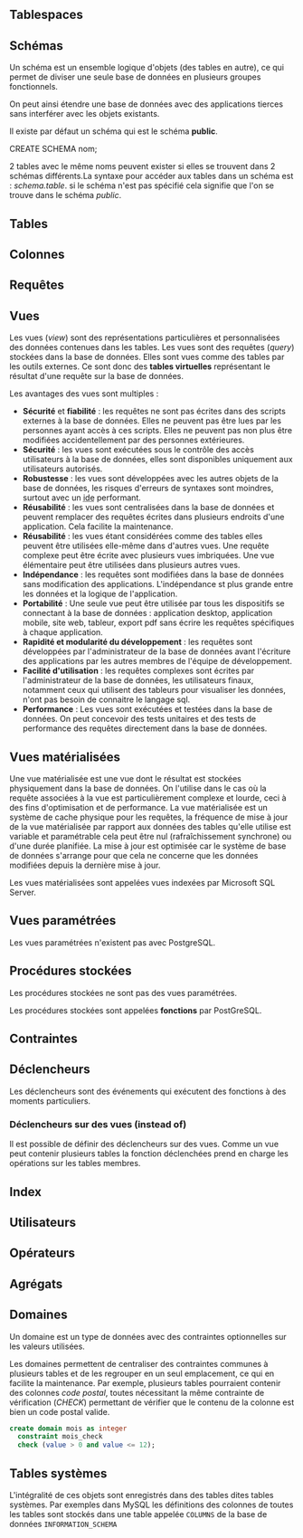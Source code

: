 ## Tablespaces


## Schémas

Un schéma est un ensemble logique d'objets (des tables en autre), ce qui permet de diviser une seule base de données en plusieurs groupes fonctionnels.

On peut ainsi étendre une base de données avec des applications tierces sans interférer avec les objets existants.

Il existe par défaut un schéma qui est le schéma **public**.

<span syntax="sql">CREATE SCHEMA nom;</span>

2 tables avec le même noms peuvent exister si elles se trouvent dans 2 schémas différents.La syntaxe pour accéder aux tables dans un schéma est : *schema.table*. si le schéma n'est pas spécifié cela signifie que l'on se trouve dans le schéma *public*.

## Tables

## Colonnes

## Requêtes

## Vues

Les vues (*view*) sont des représentations particulières et personnalisées des données contenues dans les tables. Les vues sont des requêtes (*query*) stockées dans la base de données. Elles sont vues comme des tables par les outils externes. Ce sont donc des **tables virtuelles** représentant le résultat d'une requête sur la base de données.

Les avantages des vues sont multiples :

- **Sécurité** et **fiabilité** : les requêtes ne sont pas écrites dans des scripts externes à la base de données. Elles ne peuvent pas être lues par les personnes ayant accès à ces scripts. Elles ne peuvent pas non plus être modifiées accidentellement par des personnes extérieures.
- **Sécurité** : les vues sont exécutées sous le contrôle des accès utilisateurs à la base de données, elles sont disponibles uniquement aux utilisateurs autorisés.
- **Robustesse** : les vues sont développées avec les autres objets de la base de données, les risques d'erreurs de syntaxes sont moindres, surtout avec un <abbr title="Integrated Development Environment">ide</abbr> performant.
- **Réusabilité** : les vues sont centralisées dans la base de données et peuvent remplacer des requêtes écrites dans plusieurs endroits d'une application. Cela facilite la maintenance.
- **Réusabilité** : les vues étant considérées comme des tables elles peuvent être utilisées elle-même dans d'autres vues. Une requête complexe peut être écrite avec plusieurs vues imbriquées. Une vue élémentaire peut être utilisées dans plusieurs autres vues.
- **Indépendance** :  les requêtes sont modifiées dans la base de données sans modification des applications. L'indépendance st plus grande entre les données et la logique de l'application.
- **Portabilité** : Une seule vue peut être utilisée par tous les dispositifs se connectant à la base de données : application desktop, application mobile, site web, tableur, export pdf sans écrire les requêtes spécifiques à chaque application.
- **Rapidité et modularité du développement** : les requêtes sont développées par l'administrateur de la base de données avant l'écriture des applications par les autres membres de l'équipe de développement.
- **Facilité d'utilisation** : les requêtes complexes sont écrites par l'administrateur de la base de données, les utilisateurs finaux, notamment ceux qui utilisent des tableurs pour visualiser les données,  n'ont pas besoin de connaitre le langage sql.
- **Performance** : Les vues sont exécutées et testées dans la base de données. On peut concevoir des tests unitaires et des tests de performance des requêtes directement  dans la base de données.


## Vues matérialisées

Une vue matérialisée est une vue dont le résultat est stockées physiquement dans la base de données. On l'utilise dans le cas où la requête associées à la vue est particulièrement complexe et lourde, ceci à des fins d'optimisation et de performance. La vue matérialisée est un système de cache physique pour les requêtes, la fréquence de mise à jour de la vue matérialisée par rapport aux données des tables qu'elle utilise est variable et paramétrable  cela peut être nul (rafraîchissement synchrone) ou d'une durée planifiée. La mise à jour est optimisée car le système de base de données s'arrange pour que cela ne concerne que les données modifiées depuis la dernière mise à jour.

Les vues matérialisées sont appelées vues indexées par Microsoft SQL Server.

## Vues paramétrées

Les vues paramétrées n'existent pas avec PostgreSQL.

## Procédures stockées

Les procédures stockées ne sont pas des vues paramétrées.

Les procédures stockées sont appelées **fonctions** par PostGreSQL.

## Contraintes

## Déclencheurs

Les déclencheurs sont des événements qui exécutent des fonctions à des moments particuliers.

### Déclencheurs sur des vues (instead of)

Il est possible de définir des déclencheurs sur des vues. Comme un vue peut contenir plusieurs tables la fonction déclenchées prend en charge les opérations sur les tables membres.

## Index

## Utilisateurs

## Opérateurs

## Agrégats

## Domaines

Un domaine est un type de données avec des contraintes optionnelles sur les valeurs utilisées.

Les domaines permettent de centraliser des contraintes communes à plusieurs tables et de les regrouper en un seul emplacement, ce qui en facilite la maintenance. Par exemple, plusieurs tables pourraient contenir des colonnes *code postal*, toutes nécessitant la même contrainte de vérification (*CHECK*) permettant de vérifier que le contenu de la colonne est bien un code postal valide.

```sql
create domain mois as integer
  constraint mois_check
  check (value > 0 and value <= 12);
```

## Tables systèmes

L'intégralité de ces objets sont enregistrés dans des tables dites tables systèmes.  Par exemples dans MySQL les définitions des colonnes de toutes les tables sont stockés dans une table appelée `COLUMNS` de la base de données `INFORMATION_SCHEMA`
